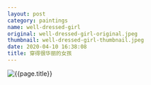 ```yaml
---
layout: post
category: paintings
name: well-dressed-girl
original: well-dressed-girl-original.jpeg
thumbnail: well-dressed-girl-thumbnail.jpeg
date: 2020-04-10 16:38:08
title: 穿得很华丽的女孩
---
```


![{{page.title}}](/gallery/{{page.category}}/{{page.original}})
